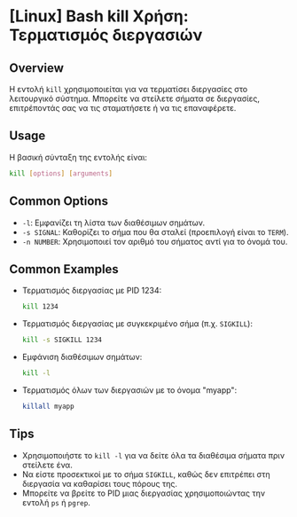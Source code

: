 # [Linux] Bash kill Χρήση: Τερματισμός διεργασιών

## Overview
Η εντολή `kill` χρησιμοποιείται για να τερματίσει διεργασίες στο λειτουργικό σύστημα. Μπορείτε να στείλετε σήματα σε διεργασίες, επιτρέποντάς σας να τις σταματήσετε ή να τις επαναφέρετε.

## Usage
Η βασική σύνταξη της εντολής είναι:

```bash
kill [options] [arguments]
```

## Common Options
- `-l`: Εμφανίζει τη λίστα των διαθέσιμων σημάτων.
- `-s SIGNAL`: Καθορίζει το σήμα που θα σταλεί (προεπιλογή είναι το `TERM`).
- `-n NUMBER`: Χρησιμοποιεί τον αριθμό του σήματος αντί για το όνομά του.

## Common Examples
- Τερματισμός διεργασίας με PID 1234:
  ```bash
  kill 1234
  ```
  
- Τερματισμός διεργασίας με συγκεκριμένο σήμα (π.χ. `SIGKILL`):
  ```bash
  kill -s SIGKILL 1234
  ```

- Εμφάνιση διαθέσιμων σημάτων:
  ```bash
  kill -l
  ```

- Τερματισμός όλων των διεργασιών με το όνομα "myapp":
  ```bash
  killall myapp
  ```

## Tips
- Χρησιμοποιήστε το `kill -l` για να δείτε όλα τα διαθέσιμα σήματα πριν στείλετε ένα.
- Να είστε προσεκτικοί με το σήμα `SIGKILL`, καθώς δεν επιτρέπει στη διεργασία να καθαρίσει τους πόρους της.
- Μπορείτε να βρείτε το PID μιας διεργασίας χρησιμοποιώντας την εντολή `ps` ή `pgrep`.